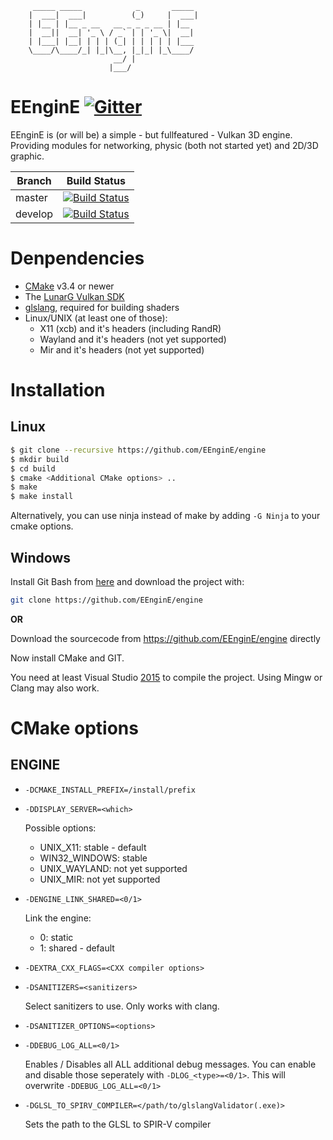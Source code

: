 ```
     _____ _____            _       _____
    |  ___|  ___|          (_)     |  ___|
    | |__ | |__ _ __   __ _ _ _ __ | |__
    |  __||  __| '_ \ / _` | | '_ \|  __|
    | |___| |__| | | | (_| | | | | | |___
    \____/\____/_| |_|\__, |_|_| |_\____/
                       __/ |
                      |___/
```

# EEnginE [![Gitter](https://badges.gitter.im/Join%20Chat.svg)](https://gitter.im/EEnginE/engine?utm_source=badge&utm_medium=badge&utm_campaign=pr-badge&utm_content=badge)

EEnginE is (or will be) a simple - but fullfeatured - Vulkan 3D engine.
Providing modules for networking, physic (both not started yet) and 2D/3D graphic.

Branch  | Build Status
------- | ------------
master  | [![Build Status](https://travis-ci.org/EEnginE/engine.svg?branch=master)](https://travis-ci.org/EEnginE/engine)
develop | [![Build Status](https://travis-ci.org/EEnginE/engine.svg?branch=develop)](https://travis-ci.org/EEnginE/engine)

# Denpendencies

-   [CMake](http://www.cmake.org/) v3.4 or newer
-   The [LunarG Vulkan SDK](http://lunarg.com/vulkan-sdk/)
-   [glslang](https://github.com/KhronosGroup/glslang), required for building shaders
-   Linux/UNIX (at least one of those):
    -   X11 (xcb) and it's headers (including RandR)
    -   Wayland and it's headers (not yet supported)
    -   Mir and it's headers (not yet supported)

# Installation

## Linux

```sh
$ git clone --recursive https://github.com/EEnginE/engine
$ mkdir build
$ cd build
$ cmake <Additional CMake options> ..
$ make
$ make install
```

Alternatively, you can use ninja instead of make by adding `-G Ninja` to your cmake options.

## Windows

Install Git Bash from [here](http://git-scm.com/) and download the project with:

```sh
git clone https://github.com/EEnginE/engine
```

**OR**

Download the sourcecode from https://github.com/EEnginE/engine directly

Now install CMake and GIT.

You need at least Visual Studio [2015](https://www.visualstudio.com/en-us/downloads/visual-studio-2015-downloads-vs.aspx) to compile the project.
Using Mingw or Clang may also work.

# CMake options

## ENGINE

-   `-DCMAKE_INSTALL_PREFIX=/install/prefix`

-   `-DDISPLAY_SERVER=<which>`

    Possible options:
      - UNIX_X11: stable - default
      - WIN32_WINDOWS: stable
      - UNIX_WAYLAND: not yet supported
      - UNIX_MIR: not yet supported


-   `-DENGINE_LINK_SHARED=<0/1>`

    Link the engine:
      - 0: static
      - 1: shared - default


-   `-DEXTRA_CXX_FLAGS=<CXX compiler options>`

-   `-DSANITIZERS=<sanitizers>`

    Select sanitizers to use. Only works with clang.

-   `-DSANITIZER_OPTIONS=<options>`


-   `-DDEBUG_LOG_ALL=<0/1>`

    Enables / Disables all ALL additional debug messages. You can
    enable and disable those seperately with `-DLOG_<type>=<0/1>`.
    This will overwrite `-DDEBUG_LOG_ALL=<0/1>`

-   `-DGLSL_TO_SPIRV_COMPILER=</path/to/glslangValidator(.exe)>`

    Sets the path to the GLSL to SPIR-V compiler
